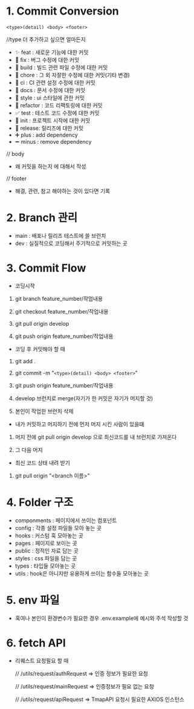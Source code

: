 # 1. Commit Conversion

```
<type>(detail) <body> <footer>
```

//type 더 추가하고 싶으면 얼마든지

- ✨ feat : 새로운 기능에 대한 커밋
- 🐛 fix : 버그 수정에 대한 커밋
- 👷 build : 빌드 관련 파일 수정에 대한 커밋
- 🔨 chore : 그 외 자잘한 수정에 대한 커밋(기타 변경)
- 💚 ci : CI 관련 설정 수정에 대한 커밋
- 📝 docs : 문서 수정에 대한 커밋
- 💄 style : ui 스타일에 관한 커밋
- 🎨 refactor : 코드 리팩토링에 대한 커밋
- ✅ test : 테스트 코드 수정에 대한 커밋
- 🎉 init : 프로젝트 시작에 대한 커밋
- 🔖 release: 릴리즈에 대한 커밋
- ➕ plus : add dependency
- ➖ minus : remove dependency

// body

- 왜 커밋을 하는지 에 대해서 작성

// footer

- 해결, 관련, 참고 해야하는 것이 있다면 기록

# 2. Branch 관리

- main : 배포나 릴리즈 테스트에 쓸 브런치
- dev : 실질적으로 코딩해서 주기적으로 커밋하는 곳

# 3. Commit Flow

- 코딩시작

1. git branch feature_number/작업내용

2. git checkout feature_number/작업내용

3. git pull origin develop

4. git push origin feature_number/작업내용

- 코딩 후 커밋해야 할 때

1. git add .

2. git commit -m "`<type>(detail) <body> <footer>`"

3. git push origin feature_number/작업내용

4. develop 브런치로 merge(자기가 한 커밋은 자기가 머지할 것)

5. 본인이 작업한 브런치 삭제

- 내가 커밋하고 머지하기 전에 먼저 머지 시킨 사람이 있을떄

1. 머지 전에 git pull origin develop 으로 최신코드를 내 브런치로 가져온다

2. 그 다음 머지

- 최신 코드 상태 내려 받기

1. git pull origin "<branch 이름>"

# 4. Folder 구조

- componments : 페이지에서 쓰이는 컴포넌트
- config : 각종 설정 파일들 모아 놓는 곳
- hooks : 커스텀 훅 모아놓는 곳
- pages : 페이지로 보이는 곳
- public : 정적인 자료 담는 곳
- styles : css 파일을 담는 곳
- types : 타입들 모아놓는 곳
- utils : hook은 아니지만 유용하게 쓰이는 함수들 모아놓는 곳

# 5. env 파일

- 혹여나 본인이 환경변수가 필요한 경우 .env.example에 예시와 주석 작성할 것

# 6. fetch API

- 리퀘스트 요청필요 할 때

  // /utils/request/authRequest => 인증 정보가 필요한 요청

  // /utils/request/mainRequest => 인증정보가 필요 없는 요청

  // /utils/request/apiRequest => TmapAPI 요청시 필요한 AXIOS 인스턴스
